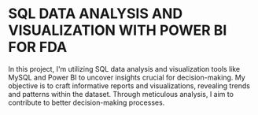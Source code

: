 # SQL DATA ANALYSIS AND VISUALIZATION WITH POWER BI FOR FDA
In this project, I'm utilizing SQL data analysis and visualization tools like MySQL and Power BI to uncover insights crucial for decision-making. My objective is to craft informative reports and visualizations, revealing trends and patterns within the dataset. Through meticulous analysis, I aim to contribute to better decision-making processes.
